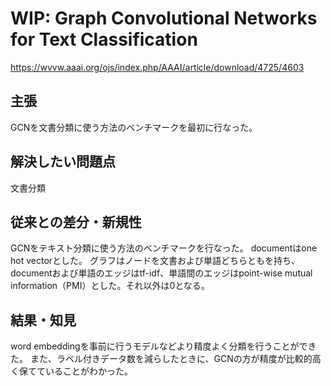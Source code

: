 # WIP: Graph Convolutional Networks for Text Classification
https://wvvw.aaai.org/ojs/index.php/AAAI/article/download/4725/4603

## 主張
GCNを文書分類に使う方法のベンチマークを最初に行なった。

## 解決したい問題点
文書分類

## 従来との差分・新規性
GCNをテキスト分類に使う方法のベンチマークを行なった。
documentはone hot vectorとした。
グラフはノードを文書および単語どちらともを持ち、documentおよび単語のエッジはtf-idf、単語間のエッジはpoint-wise mutual information（PMI）とした。それ以外は0となる。

## 結果・知見
word embeddingを事前に行うモデルなどより精度よく分類を行うことができた。
また、ラベル付きデータ数を減らしたときに、GCNの方が精度が比較的高く保てていることがわかった。
